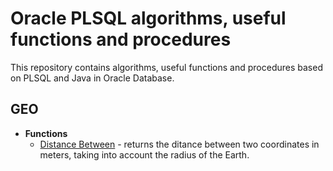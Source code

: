 # Oracle PLSQL algorithms, useful functions and procedures

This repository contains algorithms, useful functions and procedures 
based on PLSQL and Java in Oracle Database.

## GEO

* **Functions**
  * [Distance Between](geo/distance_between.ddl) - returns the ditance between two coordinates in meters, taking into account the radius of the Earth.